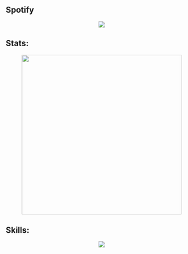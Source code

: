 ## Spotify
<p align="center">
  <a href="https://github.com/kittinan/spotify-github-profile">
    <img src="https://spotify-github-profile.vercel.app/api/view?uid=31qtf62nkzz4inelurs2zlip54oy&cover_image=false&theme=default&show_offline=true&background_color=000000&bar_color=0df8dc&bar_color_cover=false" />
  </a>
</p>

## Stats:
<p align="center">
    <a href=https://github.com/GitMocha><img width="420" src=https://github-readme-stats.vercel.app/api?username=GitMocha&count_private=true&show_icons=true&hide_border=true&theme=vue-dark><a>
</p>

## Skills:
<p align="center">
  <a href="https://skillicons.dev">
    <img src="https://skillicons.dev/icons?i=git,lua,cpp,css,js,blender,ps" />
  </a>
</p>
 
         
